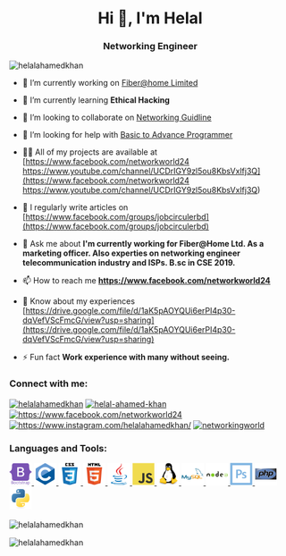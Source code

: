 <h1 align="center">Hi 👋, I'm Helal</h1>
<h3 align="center">Networking Engineer</h3>

<p align="left"> <img src="https://komarev.com/ghpvc/?username=helalahamedkhan&label=Profile%20views&color=0e75b6&style=flat" alt="helalahamedkhan" /> </p>

- 🔭 I’m currently working on [Fiber@home Limited](https://www.fiberathome.net/)

- 🌱 I’m currently learning **Ethical Hacking**

- 👯 I’m looking to collaborate on [Networking Guidline](https://www.facebook.com/networkworld24)

- 🤝 I’m looking for help with [Basic to Advance Programmer](https://github.com/)

- 👨‍💻 All of my projects are available at [https://www.facebook.com/networkworld24 https://www.youtube.com/channel/UCDrIGY9zl5ou8KbsVxlfj3Q](https://www.facebook.com/networkworld24 https://www.youtube.com/channel/UCDrIGY9zl5ou8KbsVxlfj3Q)

- 📝 I regularly write articles on [https://www.facebook.com/groups/jobcirculerbd](https://www.facebook.com/groups/jobcirculerbd)

- 💬 Ask me about **I'm currently working for Fiber@Home Ltd. As a marketing officer. Also experties on networking engineer telecommunication industry and ISPs. B.sc in CSE 2019.**

- 📫 How to reach me **https://www.facebook.com/networkworld24**

- 📄 Know about my experiences [https://drive.google.com/file/d/1aK5pAOYQUi6erPI4p30-dqVefVScFmcG/view?usp=sharing](https://drive.google.com/file/d/1aK5pAOYQUi6erPI4p30-dqVefVScFmcG/view?usp=sharing)

- ⚡ Fun fact **Work experience with many without seeing.**

<h3 align="left">Connect with me:</h3>
<p align="left">
<a href="https://twitter.com/helalahamedkhan" target="blank"><img align="center" src="https://raw.githubusercontent.com/rahuldkjain/github-profile-readme-generator/master/src/images/icons/Social/twitter.svg" alt="helalahamedkhan" height="30" width="40" /></a>
<a href="https://linkedin.com/in/helal-ahamed-khan" target="blank"><img align="center" src="https://raw.githubusercontent.com/rahuldkjain/github-profile-readme-generator/master/src/images/icons/Social/linked-in-alt.svg" alt="helal-ahamed-khan" height="30" width="40" /></a>
<a href="https://fb.com/https://www.facebook.com/networkworld24" target="blank"><img align="center" src="https://raw.githubusercontent.com/rahuldkjain/github-profile-readme-generator/master/src/images/icons/Social/facebook.svg" alt="https://www.facebook.com/networkworld24" height="30" width="40" /></a>
<a href="https://instagram.com/https://www.instagram.com/helalahamedkhan/" target="blank"><img align="center" src="https://raw.githubusercontent.com/rahuldkjain/github-profile-readme-generator/master/src/images/icons/Social/instagram.svg" alt="https://www.instagram.com/helalahamedkhan/" height="30" width="40" /></a>
<a href="https://www.youtube.com/c/networkingworld" target="blank"><img align="center" src="https://raw.githubusercontent.com/rahuldkjain/github-profile-readme-generator/master/src/images/icons/Social/youtube.svg" alt="networkingworld" height="30" width="40" /></a>
</p>

<h3 align="left">Languages and Tools:</h3>
<p align="left"> <a href="https://getbootstrap.com" target="_blank" rel="noreferrer"> <img src="https://raw.githubusercontent.com/devicons/devicon/master/icons/bootstrap/bootstrap-plain-wordmark.svg" alt="bootstrap" width="40" height="40"/> </a> <a href="https://www.cprogramming.com/" target="_blank" rel="noreferrer"> <img src="https://raw.githubusercontent.com/devicons/devicon/master/icons/c/c-original.svg" alt="c" width="40" height="40"/> </a> <a href="https://www.w3schools.com/css/" target="_blank" rel="noreferrer"> <img src="https://raw.githubusercontent.com/devicons/devicon/master/icons/css3/css3-original-wordmark.svg" alt="css3" width="40" height="40"/> </a> <a href="https://www.w3.org/html/" target="_blank" rel="noreferrer"> <img src="https://raw.githubusercontent.com/devicons/devicon/master/icons/html5/html5-original-wordmark.svg" alt="html5" width="40" height="40"/> </a> <a href="https://www.java.com" target="_blank" rel="noreferrer"> <img src="https://raw.githubusercontent.com/devicons/devicon/master/icons/java/java-original.svg" alt="java" width="40" height="40"/> </a> <a href="https://developer.mozilla.org/en-US/docs/Web/JavaScript" target="_blank" rel="noreferrer"> <img src="https://raw.githubusercontent.com/devicons/devicon/master/icons/javascript/javascript-original.svg" alt="javascript" width="40" height="40"/> </a> <a href="https://www.linux.org/" target="_blank" rel="noreferrer"> <img src="https://raw.githubusercontent.com/devicons/devicon/master/icons/linux/linux-original.svg" alt="linux" width="40" height="40"/> </a> <a href="https://www.mysql.com/" target="_blank" rel="noreferrer"> <img src="https://raw.githubusercontent.com/devicons/devicon/master/icons/mysql/mysql-original-wordmark.svg" alt="mysql" width="40" height="40"/> </a> <a href="https://nodejs.org" target="_blank" rel="noreferrer"> <img src="https://raw.githubusercontent.com/devicons/devicon/master/icons/nodejs/nodejs-original-wordmark.svg" alt="nodejs" width="40" height="40"/> </a> <a href="https://www.photoshop.com/en" target="_blank" rel="noreferrer"> <img src="https://raw.githubusercontent.com/devicons/devicon/master/icons/photoshop/photoshop-line.svg" alt="photoshop" width="40" height="40"/> </a> <a href="https://www.php.net" target="_blank" rel="noreferrer"> <img src="https://raw.githubusercontent.com/devicons/devicon/master/icons/php/php-original.svg" alt="php" width="40" height="40"/> </a> <a href="https://www.python.org" target="_blank" rel="noreferrer"> <img src="https://raw.githubusercontent.com/devicons/devicon/master/icons/python/python-original.svg" alt="python" width="40" height="40"/> </a> </p>

<p><img align="center" src="https://github-readme-stats.vercel.app/api/top-langs?username=helalahamedkhan&show_icons=true&locale=en&layout=compact" alt="helalahamedkhan" /></p>

<p><img align="center" src="https://github-readme-streak-stats.herokuapp.com/?user=helalahamedkhan&" alt="helalahamedkhan" /></p>
